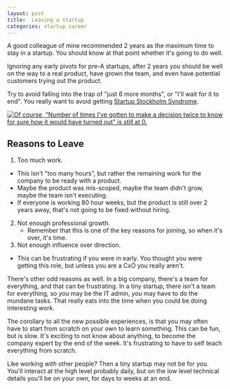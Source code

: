 ```yaml
---
layout: post
title:  Leaving a startup
categories: startup career
---
```


A good colleague of mine recommended 2 years as the maximum time to
stay in a startup. You should know at that point whether it's going to
do well.

Ignoring any early pivots for pre-A startups, after 2 years you should
be well on the way to a real product, have grown the team, and even
have potential customers trying out the product.

Try to avoid falling into the trap of "just 6 more months", or "I'll
wait for it to end". You really want to avoid
getting [Startup Stockholm Syndrome][ss].

[![](http://imgs.xkcd.com/comics/settling.png "Of course, &quot;Number of times I&#39;ve gotten to make a decision twice to know for sure how it would have turned out&quot; is still at 0.")](https://xkcd.com/1768/)

Reasons to Leave
----------------

1. Too much work.
 * This isn't "too many hours", but rather the remaining work for the
   company to be ready with a product.
 * Maybe the product was mis-scoped, maybe the team didn't grow, maybe
   the team isn't executing.
 * If everyone is working 80 hour weeks, but the product is still over
   2 years away, that's not going to be fixed without hiring.
2. Not enough professional growth.
   * Remember that this is one of the key reasons for joining, so when
   it's over, it's time.
3. Not enough influence over direction.
 * This can be frustrating if you were in early. You thought you were
   getting this role, but unless you are a CxO you really aren't.

There's other odd reasons as well. In a big company, there's a team
for everything, and that can be frustrating. In a tiny startup, there
isn't a team for everything, so *you* may be the IT admin, *you* may
have to do the mundane tasks. That really eats into the time when you
could be doing interesting work.

The corollary to all the new possible experiences, is that you may
often have to start from scratch on your own to learn something. This
can be fun, but is slow. It's exciting to not know about anything, to
become the company expert by the end of the week. It's frustrating to
have to self teach everything from scratch.

Like working *with* other people? Then a tiny startup may not be for
you. You'll interact at the high level probably daily, but on the low
level technical details you'll be on your own, for days to weeks at an
end.

[ss]: https://en.wikipedia.org/wiki/Stockholm_syndrome
